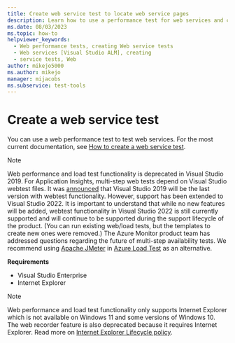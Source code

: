 ```yaml
---
title: Create web service test to locate web service pages
description: Learn how to use a performance test for web services and customize requests in the Web Performance Test Editor to locate web service pages.
ms.date: 08/03/2023
ms.topic: how-to
helpviewer_keywords: 
  - Web performance tests, creating Web service tests
  - Web services [Visual Studio ALM], creating
  - service tests, Web
author: mikejo5000
ms.author: mikejo
manager: mijacobs
ms.subservice: test-tools
---
```

# Create a web service test

You can use a web performance test to test web services. For the most current documentation, see [How to create a web service test](/previous-versions/visualstudio/visual-studio-2017/test/how-to-create-a-web-service-test).

>[!NOTE]
> Web performance and load test functionality is deprecated in Visual Studio 2019. For Application Insights, multi-step web tests depend on Visual Studio webtest files. It was [announced](https://devblogs.microsoft.com/devops/cloud-based-load-testing-service-eol/) that Visual Studio 2019 will be the last version with webtest functionality. However, support has been extended to Visual Studio 2022. It is important to understand that while no new features will be added, webtest functionality in Visual Studio 2022 is still currently supported and will continue to be supported during the support lifecycle of the product. (You can run existing web/load tests, but the templates to create new ones were removed.) The Azure Monitor product team has addressed questions regarding the future of multi-step availability tests. We recommend using [Apache JMeter](https://jmeter.apache.org) in [Azure Load Test](https://azure.microsoft.com/services/load-testing/) as an alternative.

**Requirements**

* Visual Studio Enterprise
* Internet Explorer

>[!NOTE]
> Web performance and load test functionality only supports Internet Explorer which is not available on Windows 11 and some versions of Windows 10. The web recorder feature is also deprecated because it requires Internet Explorer. Read more on [Internet Explorer Lifecycle policy](/lifecycle/faq/internet-explorer-microsoft-edge#what-is-the-lifecycle-policy-for-internet-explorer-).